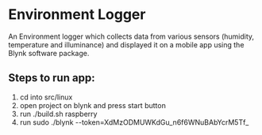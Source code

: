# Environment Logger

An Environment logger which collects data from various sensors (humidity, temperature and illuminance) and displayed it on a mobile app using the Blynk software package.


## Steps to run app:

1.  cd into src/linux
2.  open project on blynk and press start button
3.  run ./build.sh raspberry
4.  run  sudo ./blynk --token=XdMzODMUWKdGu_n6f6WNuBAbYcrM5Tf_
